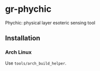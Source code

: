 # gr-phychic

Phychic: physical layer esoteric sensing tool

## Installation

### Arch Linux

Use `tools/arch_build_helper`.
